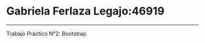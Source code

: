 # Gabriela Ferlaza Legajo:46919
------------------------------------------------------------------------------------------------------------------------------------------------------------------------------
Trabajo Práctico N°2: Bootstrap


